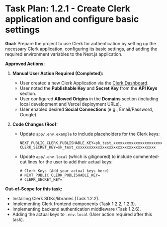 # Task Plan: 1.2.1 - Create Clerk application and configure basic settings

**Goal:** Prepare the project to use Clerk for authentication by setting up the necessary Clerk application, configuring its basic settings, and adding the required environment variables to the Next.js application.

**Approved Actions:**

1.  **Manual User Action Required (Completed):**

    -   User created a new Clerk Application via the [Clerk Dashboard](https://dashboard.clerk.com/).
    -   User noted the **Publishable Key** and **Secret Key** from the **API Keys** section.
    -   User configured **Allowed Origins** in the **Domains** section (including local development and Vercel deployment URLs).
    -   User enabled desired **Social Connections** (e.g., Email/Password, Google).

2.  **Code Changes (Roo):**
    -   Update `app/.env.example` to include placeholders for the Clerk keys:
        ```
        NEXT_PUBLIC_CLERK_PUBLISHABLE_KEY=pk_test_xxxxxxxxxxxxxxxxxxxxxxxxxxxxxxxxxxxx
        CLERK_SECRET_KEY=sk_test_xxxxxxxxxxxxxxxxxxxxxxxxxxxxxxxxxxxx
        ```
    -   Update `app/.env.local` (which is gitignored) to include commented-out lines for the user to add their actual keys:
        ```
        # Clerk Keys (Add your actual keys here)
        # NEXT_PUBLIC_CLERK_PUBLISHABLE_KEY=
        # CLERK_SECRET_KEY=
        ```

**Out-of-Scope for this task:**

-   Installing Clerk SDKs/libraries (Task 1.2.2).
-   Implementing Clerk frontend components (Task 1.2.2, 1.2.3).
-   Implementing backend authentication middleware (Task 1.2.6).
-   Adding the actual keys to `.env.local` (User action required after this task).
